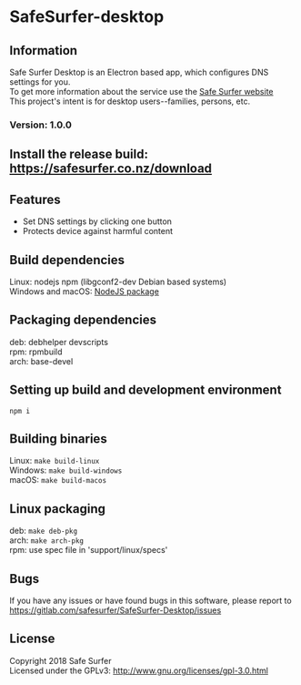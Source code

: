 # SafeSurfer-desktop

## Information
Safe Surfer Desktop is an Electron based app, which configures DNS settings for you.  
To get more information about the service use the [Safe Surfer website](http://safesurfer.co.nz)  
This project's intent is for desktop users--families, persons, etc.  

### Version: 1.0.0

## Install the release build: https://safesurfer.co.nz/download

## Features
- Set DNS settings by clicking one button  
- Protects device against harmful content  

## Build dependencies
Linux: nodejs npm (libgconf2-dev Debian based systems)  
Windows and macOS: [NodeJS package](https://nodejs.org/en/download)  

## Packaging dependencies
deb:  debhelper devscripts  
rpm:  rpmbuild  
arch: base-devel  

## Setting up build and development environment
`npm i`  

## Building binaries
Linux: `make build-linux`  
Windows: `make build-windows`  
macOS: `make build-macos`  

## Linux packaging
deb: `make deb-pkg`  
arch: `make arch-pkg`  
rpm: use spec file in 'support/linux/specs'  

## Bugs
If you have any issues or have found bugs in this software, please report to https://gitlab.com/safesurfer/SafeSurfer-Desktop/issues  

## License
Copyright 2018 Safe Surfer  
Licensed under the GPLv3: http://www.gnu.org/licenses/gpl-3.0.html  

